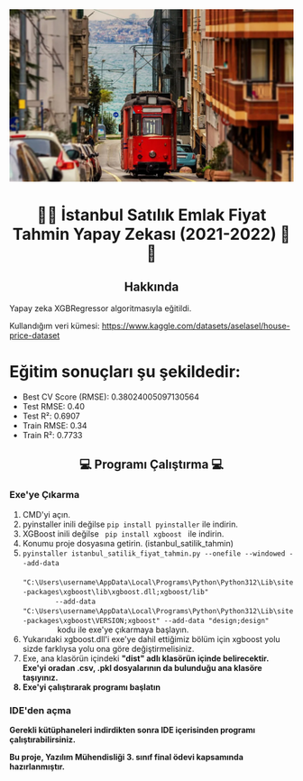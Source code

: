 
<img src = "img1.png">
<h1 align="center">

🤖🤖 İstanbul Satılık Emlak Fiyat Tahmin Yapay Zekası (2021-2022) 🤖 🤖 </h1>

<h2 align="center">  Hakkında </h2> 

Yapay zeka XGBRegressor algoritmasıyla eğitildi. 

Kullandığım veri kümesi: https://www.kaggle.com/datasets/aselasel/house-price-dataset

<h1>Eğitim sonuçları şu şekildedir: </h1>
 <ul>                 
<li>Best CV Score (RMSE): 0.38024005097130564 </li>
<li>Test RMSE: 0.40 </li>
<li>Test R²: 0.6907 </li>
<li>Train RMSE: 0.34 </li>
<li>Train R²: 0.7733 </li>
</ul>

 <h2 align="center"> 💻 Programı Çalıştırma 💻 </h2>
 <h3> Exe'ye Çıkarma </h3>
 <ol>
        <li>CMD'yi açın.</li>
        <li>pyinstaller inili değilse <code>pip install pyinstaller</code> ile indirin. </li>
        <li> XGBoost inili değilse <code> pip install xgboost </code> ile indirin. </li>
        <li>Konumu proje dosyasına getirin. (istanbul_satilik_tahmin)</li>
        <li><code>pyinstaller istanbul_satilik_fiyat_tahmin.py --onefile --windowed --add-data 
        "C:\Users\username\AppData\Local\Programs\Python\Python312\Lib\site-packages\xgboost\lib\xgboost.dll;xgboost/lib" 
        --add-data "C:\Users\username\AppData\Local\Programs\Python\Python312\Lib\site-packages\xgboost\VERSION;xgboost" --add-data "design;design"
        </code> kodu ile exe'ye çıkarmaya başlayın.</li>
        <li> Yukarıdaki xgboost.dll'i exe'ye dahil ettiğimiz bölüm için xgboost yolu sizde farklıysa yolu ona göre değiştirmelisiniz. </li>
        <li> Exe, ana klasörün içindeki <strong>"dist"<strong> adlı klasörün içinde belirecektir. Exe'yi oradan .csv, .pkl dosyalarının da bulunduğu ana klasöre taşıyınız.</li>
        <li> Exe'yi çalıştırarak programı başlatın </li>
    </ol>

<h3> IDE'den açma </h3>
Gerekli kütüphaneleri indirdikten sonra IDE içerisinden programı çalıştırabilirsiniz.

Bu proje, Yazılım Mühendisliği 3. sınıf final ödevi kapsamında hazırlanmıştır.
 
